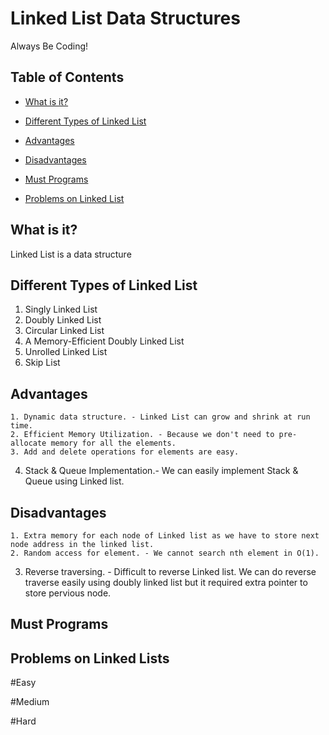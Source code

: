 # Linked List Data Structures
Always Be Coding!

## Table of Contents

- [What is it?](#what-is-it)
- [Different Types of Linked List](#different-types-of-linked-list)
- [Advantages](#Advantages)
- [Disadvantages](#Disadvantages)
- [Must Programs](#mustprogramms)

- [Problems on Linked List](#problems-on-linked-list)

## What is it?

 Linked List is a data structure
 
## Different Types of Linked List
1. Singly Linked List
2. Doubly Linked List
3. Circular Linked List
4. A Memory-Efficient Doubly Linked List
5. Unrolled Linked List
6. Skip List

## Advantages
	1. Dynamic data structure. - Linked List can grow and shrink at run time.
	2. Efficient Memory Utilization. - Because we don't need to pre-allocate memory for all the elements.
	3. Add and delete operations for elements are easy.
 4. Stack & Queue Implementation.- We can easily implement Stack & Queue using Linked list. 

## Disadvantages
	1. Extra memory for each node of Linked list as we have to store next node address in the linked list. 
	2. Random access for element. - We cannot search nth element in O(1).
 3. Reverse traversing. - Difficult to reverse Linked list. We can do reverse traverse easily using doubly linked list but it required extra pointer to store pervious node. 

## Must Programs

## Problems on Linked Lists

#Easy

#Medium

#Hard
